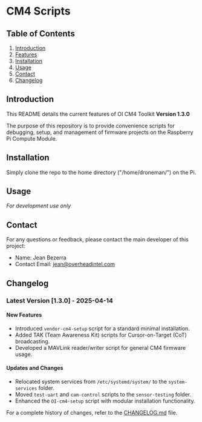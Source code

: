 # CM4 Scripts

## Table of Contents
1. [Introduction](#introduction)
2. [Features](#features)
3. [Installation](#installation)
4. [Usage](#usage)
5. [Contact](#contact)
6. [Changelog](#changelog)

<a name="introduction"></a>
## Introduction 
This README details the current features of OI CM4 Toolkit **Version 1.3.0**

The purpose of this repository is to provide convenience scripts for debugging, setup, and management of firmware projects on the Raspberry Pi Compute Module.

<a name="installation"></a>
## Installation
Simply clone the repo to the home directory ("/home/droneman/") on the Pi.

<a name="usage"></a>
## Usage
*For development use only*

<a name="contact"></a>
## Contact
For any questions or feedback, please contact the main developer of this project:

- Name: Jean Bezerra
- Contact Email: jean@overheadintel.com

## Changelog
### Latest Version [1.3.0] - 2025-04-14

#### New Features
- Introduced `vendor-cm4-setup` script for a standard minimal installation.
- Added TAK (Team Awareness Kit) scripts for Cursor-on-Target (CoT) broadcasting.
- Developed a MAVLink reader/writer script for general CM4 firmware usage.

#### Updates and Changes
- Relocated system services from `/etc/systemd/system/` to the `system-services` folder.
- Moved `test-uart` and `cam-control` scripts to the `sensor-testing` folder.
- Enhanced the `OI-cm4-setup` script with modular installation functionality.

For a complete history of changes, refer to the [CHANGELOG.md](CHANGELOG.md) file.